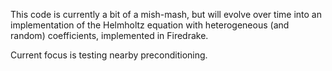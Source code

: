 This code is currently a bit of a mish-mash, but will evolve over time into an implementation of the Helmholtz equation with heterogeneous (and random) coefficients, implemented in Firedrake.

Current focus is testing nearby preconditioning.